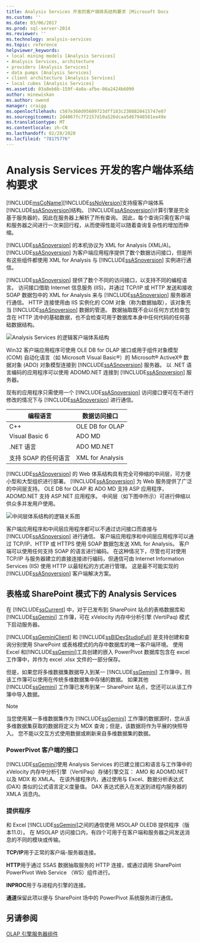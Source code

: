 ```yaml
---
title: Analysis Services 开发的客户端体系结构要求 |Microsoft Docs
ms.custom: ''
ms.date: 03/06/2017
ms.prod: sql-server-2014
ms.reviewer: ''
ms.technology: analysis-services
ms.topic: reference
helpviewer_keywords:
- local mining models [Analysis Services]
- Analysis Services, architecture
- providers [Analysis Services]
- data pumps [Analysis Services]
- client architecture [Analysis Services]
- local cubes [Analysis Services]
ms.assetid: 03a8eb6b-159f-4a0a-afbe-06a2424b6090
author: minewiskan
ms.author: owend
manager: craigg
ms.openlocfilehash: c507e360d95609723dff183c2308820415747e07
ms.sourcegitcommit: 2d4067fc7f2157d10a526dcaa5d67948581ee49e
ms.translationtype: MT
ms.contentlocale: zh-CN
ms.lasthandoff: 02/28/2020
ms.locfileid: "78175776"
---
```

# <a name="client-architecture-requirements-for-analysis-services-development"></a>Analysis Services 开发的客户端体系结构要求
  [!INCLUDE[msCoName](../../../includes/msconame-md.md)][!INCLUDE[ssNoVersion](../../../includes/ssnoversion-md.md)]支持瘦客户端体系[!INCLUDE[ssASnoversion](../../../includes/ssasnoversion-md.md)]结构。 [!INCLUDE[ssASnoversion](../../../includes/ssasnoversion-md.md)]计算引擎是完全基于服务器的，因此在服务器上解析了所有查询。 因此，每个查询只需在客户端和服务器之间进行一次来回行程，从而使得性能可以随着查询复杂性的增加而伸缩。

 
  [!INCLUDE[ssASnoversion](../../../includes/ssasnoversion-md.md)] 的本机协议为 XML for Analysis (XML/A)。 
  [!INCLUDE[ssASnoversion](../../../includes/ssasnoversion-md.md)] 为客户端应用程序提供了数个数据访问接口，但是所有这些组件都使用 XML for Analysis 与 [!INCLUDE[ssASnoversion](../../../includes/ssasnoversion-md.md)] 实例进行通信。

 
  [!INCLUDE[ssASnoversion](../../../includes/ssasnoversion-md.md)] 提供了数个不同的访问接口，以支持不同的编程语言。 访问接口借助 Internet 信息服务 (IIS)，并通过 TCP/IP 或 HTTP 发送和接收 SOAP 数据包中的 XML for Analysis 来与 [!INCLUDE[ssASnoversion](../../../includes/ssasnoversion-md.md)] 服务器进行通信。 HTTP 连接使用由 IIS 实例化的 COM 对象（称为数据抽取），该对象充当 [!INCLUDE[ssASnoversion](../../../includes/ssasnoversion-md.md)] 数据的管道。 数据抽取既不会以任何方式检查包含在 HTTP 流中的基础数据，也不会检查可用于数据库本身中任何代码的任何基础数据结构。

 ![Analysis Services 的逻辑客户端体系结构](https://docs.microsoft.com/analysis-services/analysis-services/dev-guide/media/as-clientarch9.gif "Analysis Services 的逻辑客户端体系结构")

 Win32 客户端应用程序可使用 OLE DB for OLAP 接口或用于组件对象模型 (COM) 自动化语言（如 Microsoft Visual Basic®）的 Microsoft® ActiveX® 数据对象 (ADO) 对象模型连接到 [!INCLUDE[ssASnoversion](../../../includes/ssasnoversion-md.md)] 服务器。 以 .NET 语言编码的应用程序可以使用 ADOMD.NET 连接到 [!INCLUDE[ssASnoversion](../../../includes/ssasnoversion-md.md)] 服务器。

 现有的应用程序只需使用一个 [!INCLUDE[ssASnoversion](../../../includes/ssasnoversion-md.md)] 访问接口便可在不进行修改的情况下与 [!INCLUDE[ssASnoversion](../../../includes/ssasnoversion-md.md)] 进行通信。

|编程语言|数据访问接口|
|--------------------------|---------------------------|
|C++|OLE DB for OLAP|
|Visual Basic 6|ADO MD|
|.NET 语言|ADO MD.NET|
|支持 SOAP 的任何语言|XML for Analysis|

 
  [!INCLUDE[ssASnoversion](../../../includes/ssasnoversion-md.md)] 的 Web 体系结构具有完全可伸缩的中间层，可方便小型和大型组织进行部署。 
  [!INCLUDE[ssASnoversion](../../../includes/ssasnoversion-md.md)] 为 Web 服务提供了广泛的中间层支持。 OLE DB for OLAP 和 ADO MD 支持 ASP 应用程序，ADOMD.NET 支持 ASP.NET 应用程序。 中间层（如下图中所示）可进行伸缩以供众多并发用户使用。

 ![中间层体系结构的逻辑关系图](https://docs.microsoft.com/analysis-services/analysis-services/dev-guide/media/as-midtierarch9.gif "中间层体系结构的逻辑关系图")

 客户端应用程序和中间层应用程序都可以不通过访问接口而直接与 [!INCLUDE[ssASnoversion](../../../includes/ssasnoversion-md.md)] 进行通信。 客户端应用程序和中间层应用程序可以通过 TCP/IP、HTTP 或 HTTPS 使用 SOAP 数据包发送 XML for Analysis。 客户端可以使用任何支持 SOAP 的语言进行编码。 在这种情况下，尽管也可对使用 TCP/IP 与服务器建立的直接连接进行编码，但通信可由 Internet Information Services (IIS) 使用 HTTP 以最轻松的方式进行管理。 这是最不可能实现的 [!INCLUDE[ssASnoversion](../../../includes/ssasnoversion-md.md)] 客户端解决方案。

## <a name="analysis-services-in-tabular-or-sharepoint-mode"></a>表格或 SharePoint 模式下的 Analysis Services
 在 [!INCLUDE[ssCurrent](../../../includes/sscurrent-md.md)] 中，对于已发布到 SharePoint 站点的表格数据库和 [!INCLUDE[ssGemini](../../../includes/ssgemini-md.md)] 工作簿，可在 xVelocity 内存中分析引擎 (VertiPaq) 模式下启动服务器。

 
  [!INCLUDE[ssGeminiClient](../../../includes/ssgeminiclient-md.md)] 和 [!INCLUDE[ssBIDevStudioFull](../../../includes/ssbidevstudiofull-md.md)] 是支持创建和查询分别使用 SharePoint 或表格模式的内存中数据库的唯一客户端环境。 使用 Excel 和[!INCLUDE[ssGemini](../../../includes/ssgemini-md.md)]工具创建的嵌入 PowerPivot 数据库包含在 excel 工作簿中，并作为 excel .xlsx 文件的一部分保存。

 但是，如果您将多维数据集数据导入到某一 [!INCLUDE[ssGemini](../../../includes/ssgemini-md.md)] 工作簿中，则该工作簿可以使用在传统多维数据集中存储的数据。 如果其他 [!INCLUDE[ssGemini](../../../includes/ssgemini-md.md)] 工作簿已发布到某一 SharePoint 站点，您还可以从该工作簿中导入数据。

> [!NOTE]
>  当您使用某一多维数据集作为 [!INCLUDE[ssGemini](../../../includes/ssgemini-md.md)] 工作簿的数据源时，您从该多维数据集获取的数据将定义为 MDX 查询；但是，该数据将作为平展的快照导入。 您不能以交互方式使用数据或刷新来自多维数据集的数据。

### <a name="interfaces-for-powerpivot-client"></a>PowerPivot 客户端的接口
 [!INCLUDE[ssGemini](../../../includes/ssgemini-md.md)]使用 Analysis Services 的已建立接口和语言与工作簿中的 xVelocity 内存中分析引擎（VertiPaq）存储引擎交互： AMO 和 ADOMD.NET 以及 MDX 和 XMLA。 在该外接程序内，通过使用与 Excel、数据分析表达式 (DAX) 类似的公式语言定义度量值。 DAX 表达式嵌入在发送到进程内服务器的 XMLA 消息内。

### <a name="providers"></a>提供程序
 和 Excel [!INCLUDE[ssGemini](../../../includes/ssgemini-md.md)]之间的通信使用 MSOLAP OLEDB 提供程序（版本11.0）。 在 MSOLAP 访问接口内，有四个可用于在客户端和服务器之间发送消息的不同的模块或传输。

 **TCP/IP**用于正常的客户端-服务器连接。

 **HTTP**用于通过 SSAS 数据抽取服务的 HTTP 连接，或通过调用 SharePoint PowerPivot Web Service （WS）组件进行。

 **INPROC**用于与进程内引擎的连接。

 **通道**保留此项以便与 SharePoint 场中的 PowerPivot 系统服务进行通信。

## <a name="see-also"></a>另请参阅
 [OLAP 引擎服务器组件](olap-engine-server-components.md)


